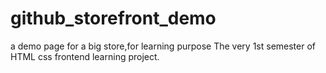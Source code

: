 # github_storefront_demo
a demo page for a big store,for learning purpose
The very 1st semester of HTML css frontend learning project.
